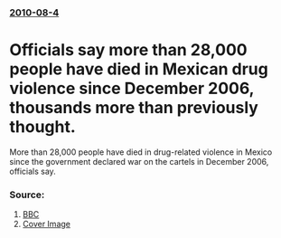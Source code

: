 ### [2010-08-4](/news/2010/08/4/index.md)

# Officials say more than 28,000 people have died in Mexican drug violence since December 2006, thousands more than previously thought. 

More than 28,000 people have died in drug-related violence in Mexico since the government declared war on the cartels in December 2006, officials say.


### Source:

1. [BBC](http://www.bbc.co.uk/news/world-latin-america-10860614)
1. [Cover Image](http://www.bbc.co.uk/news/special/2015/newsspec_10857/bbc_news_logo.png?cb=1)

